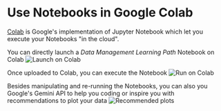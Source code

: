 # Use Notebooks in Google Colab

 [Colab](https://colab.research.google.com/) is Google's implementation of Jupyter Notebook which let you execute your Notebooks "in the cloud".
 
You can directly launch a *Data Management Learning Path* Notebook on Colab
![Launch on Colab](/images/colab_notebook.png)

Once uploaded to Colab, you can execute the Notebook
![Run on Colab](/images/colab_run_all.png)

Besides manipulating and re-running the Notebooks, you can also you Google's Gemini API to help you coding or inspire you with recommendations to plot your data
![Recommended plots](/images/Colab_recommended_plots.gif)
